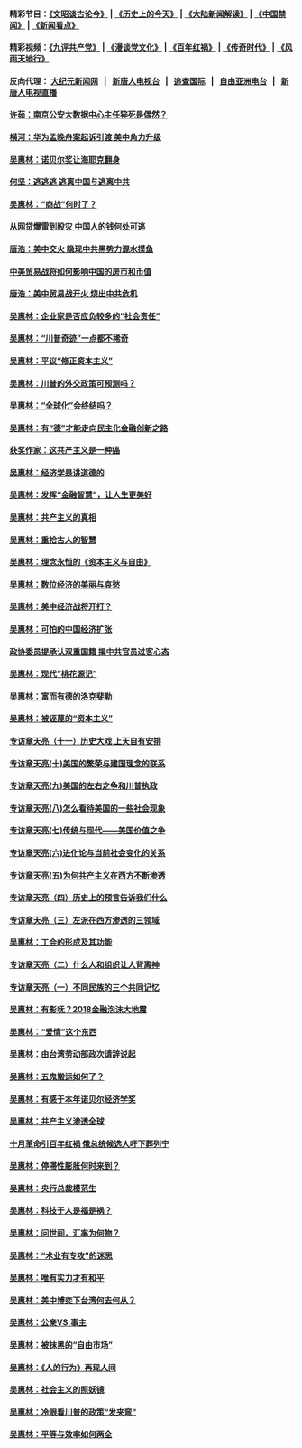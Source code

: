 #### 精彩节目：[《文昭谈古论今》](http://155.138.205.71/wenzhao) | [《历史上的今天》](http://155.138.205.71/today-in-history) | [《大陆新闻解读》](http://155.138.205.71/ntdtv-comedy) | [《中国禁闻》](http://155.138.205.71/ntdtv-news) | [《新闻看点》](http://155.138.205.71/news-insight) 

 #### 精彩视频：[《九评共产党》](http://155.138.205.71:10000/videos/jiuping) | [《漫谈党文化》](http://155.138.205.71:10000/videos/mtdwh) | [《百年红祸》](http://155.138.205.71:10000/videos/bnhh) | [《传奇时代》](http://155.138.205.71:10000/videos/legend) | [《风雨天地行》](http://155.138.205.71:10000/videos/fytdx) 

 #### 反向代理： [大纪元新闻网](http://155.138.205.71:10080/) &nbsp;&nbsp;|&nbsp;&nbsp; [新唐人电视台](http://155.138.205.71:8000/) &nbsp;&nbsp;|&nbsp;&nbsp; [追查国际](http://155.138.205.71:10010/) &nbsp;&nbsp;|&nbsp;&nbsp; [自由亚洲电台](http://155.138.205.71:9800/) &nbsp;&nbsp;|&nbsp;&nbsp; [新唐人电视直播](http://155.138.205.71/) 

#### [许茹：南京公安大数据中心主任猝死是偶然？](../pages/nsc423/n11064744.md?t=02231537) 

#### [横河：华为孟晚舟案起诉引渡 美中角力升级](../pages/nsc423/n11027230.md?t=02231537) 

#### [吴惠林：诺贝尔奖让海耶克翻身](../pages/nsc423/n10890049.md?t=02231537) 

#### [何坚：逃逃逃 逃离中国与逃离中共](../pages/nsc423/n10592891.md?t=02231537) 

#### [吴惠林：“商战”何时了？](../pages/nsc423/n10573558.md?t=02231537) 

#### [从网贷爆雷到股灾 中国人的钱何处可逃](../pages/nsc423/n10572800.md?t=02231537) 

#### [唐浩：美中交火 隐现中共黑势力混水摸鱼](../pages/nsc423/n10544040.md?t=02231537) 

#### [中美贸易战将如何影响中国的房市和币值](../pages/nsc423/n10543697.md?t=02231537) 

#### [唐浩：美中贸易战开火 烧出中共危机](../pages/nsc423/n10540126.md?t=02231537) 

#### [吴惠林：企业家是否应负较多的“社会责任”](../pages/nsc423/n10535022.md?t=02231537) 

#### [吴惠林：“川普奇迹”一点都不稀奇](../pages/nsc423/n10512808.md?t=02231537) 

#### [吴惠林：平议“修正资本主义”](../pages/nsc423/n10495724.md?t=02231537) 

#### [吴惠林：川普的外交政策可预测吗？](../pages/nsc423/n10462387.md?t=02231537) 

#### [吴惠林：“全球化”会终结吗？](../pages/nsc423/n10452838.md?t=02231537) 

#### [吴惠林：有“德”才能走向民主化金融创新之路](../pages/nsc423/n10432292.md?t=02231537) 

#### [获奖作家：这共产主义是一种癌](../pages/nsc423/n10431541.md?t=02231537) 

#### [吴惠林：经济学是讲道德的](../pages/nsc423/n10398014.md?t=02231537) 

#### [吴惠林：发挥“金融智慧”，让人生更美好](../pages/nsc423/n10375019.md?t=02231537) 

#### [吴惠林：共产主义的真相](../pages/nsc423/n10351394.md?t=02231537) 

#### [吴惠林：重拾古人的智慧](../pages/nsc423/n10337691.md?t=02231537) 

#### [吴惠林：理念永恒的《资本主义与自由》](../pages/nsc423/n10316274.md?t=02231537) 

#### [吴惠林：数位经济的美丽与哀愁](../pages/nsc423/n10292946.md?t=02231537) 

#### [吴惠林：美中经济战将开打？](../pages/nsc423/n10258825.md?t=02231537) 

#### [吴惠林：可怕的中国经济扩张](../pages/nsc423/n10219147.md?t=02231537) 

#### [政协委员提承认双重国籍 揭中共官员过客心态](../pages/nsc423/n10208809.md?t=02231537) 

#### [吴惠林：现代“桃花源记”](../pages/nsc423/n10185234.md?t=02231537) 

#### [吴惠林：富而有德的洛克斐勒](../pages/nsc423/n10142264.md?t=02231537) 

#### [吴惠林：被诬蔑的“资本主义”](../pages/nsc423/n10124816.md?t=02231537) 

#### [专访章天亮（十一）历史大戏 上天自有安排](../pages/nsc423/n10094905.md?t=02231537) 

#### [专访章天亮(十)美国的繁荣与建国理念的联系](../pages/nsc423/n10094899.md?t=02231537) 

#### [专访章天亮(九)美国的左右之争和川普执政](../pages/nsc423/n10094889.md?t=02231537) 

#### [专访章天亮(八)怎么看待美国的一些社会现象](../pages/nsc423/n10094857.md?t=02231537) 

#### [专访章天亮(七)传统与现代——美国价值之争](../pages/nsc423/n10093140.md?t=02231537) 

#### [专访章天亮(六)进化论与当前社会变化的关系](../pages/nsc423/n10092036.md?t=02231537) 

#### [专访章天亮(五)为何共产主义在西方不断渗透](../pages/nsc423/n10083620.md?t=02231537) 

#### [专访章天亮（四）历史上的预言告诉我们什么](../pages/nsc423/n10083606.md?t=02231537) 

#### [专访章天亮（三）左派在西方渗透的三领域](../pages/nsc423/n10081115.md?t=02231537) 

#### [吴惠林：工会的形成及其功能](../pages/nsc423/n10080633.md?t=02231537) 

#### [专访章天亮（二）什么人和组织让人背离神](../pages/nsc423/n10076637.md?t=02231537) 

#### [专访章天亮（一）不同民族的三个共同记忆](../pages/nsc423/n10074188.md?t=02231537) 

#### [吴惠林：有影呒？2018金融泡沫大地震](../pages/nsc423/n10040534.md?t=02231537) 

#### [吴惠林：“爱情”这个东西](../pages/nsc423/n10019423.md?t=02231537) 

#### [吴惠林：由台湾劳动部政次请辞说起](../pages/nsc423/n9979679.md?t=02231537) 

#### [吴惠林：五鬼搬运如何了？](../pages/nsc423/n9925338.md?t=02231537) 

#### [吴惠林：有感于本年诺贝尔经济学奖](../pages/nsc423/n9871883.md?t=02231537) 

#### [吴惠林：共产主义渗透全球](../pages/nsc423/n9812748.md?t=02231537) 

#### [十月革命引百年红祸 俄总统候选人吁下葬列宁](../pages/nsc423/n9810182.md?t=02231537) 

#### [吴惠林：停滞性膨胀何时来到？](../pages/nsc423/n9764136.md?t=02231537) 

#### [吴惠林：央行总裁模范生](../pages/nsc423/n9728134.md?t=02231537) 

#### [吴惠林：科技于人是福是祸？](../pages/nsc423/n9672982.md?t=02231537) 

#### [吴惠林：问世间，汇率为何物？](../pages/nsc423/n9621788.md?t=02231537) 

#### [吴惠林：“术业有专攻”的迷思](../pages/nsc423/n9580363.md?t=02231537) 

#### [吴惠林：唯有实力才有和平](../pages/nsc423/n9529599.md?t=02231537) 

#### [吴惠林：美中博奕下台湾何去何从？](../pages/nsc423/n9483598.md?t=02231537) 

#### [吴惠林：公亲VS.事主](../pages/nsc423/n9425637.md?t=02231537) 

#### [吴惠林：被抹黑的“自由市场”](../pages/nsc423/n9351545.md?t=02231537) 

#### [吴惠林：《人的行为》再现人间](../pages/nsc423/n9296339.md?t=02231537) 

#### [吴惠林：社会主义的照妖镜](../pages/nsc423/n9243460.md?t=02231537) 

#### [吴惠林：冷眼看川普的政策“发夹弯”](../pages/nsc423/n9120684.md?t=02231537) 

#### [吴惠林：平等与效率如何两全](../pages/nsc423/n9075430.md?t=02231537) 

